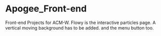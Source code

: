 # Apogee_Front-end
Front-end Projects for ACM-W.
Flowy is the interactive particles page. A vertical moving background has to be added. and the menu button too.
